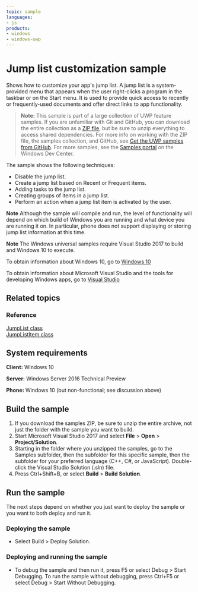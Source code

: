 ```yaml
---
topic: sample
languages:
- js
products:
- windows
- windows-uwp
---
```


# Jump list customization sample

Shows how to customize your app's jump list. A jump list is a system-provided menu that appears when the user right-clicks a program in the taskbar or on the
Start menu. It is used to provide quick access to recently or frequently-used documents and offer direct links to app functionality.

> **Note:** This sample is part of a large collection of UWP feature samples. 
> If you are unfamiliar with Git and GitHub, you can download the entire collection as a 
> [ZIP file](https://github.com/Microsoft/Windows-universal-samples/archive/master.zip), but be 
> sure to unzip everything to access shared dependencies. For more info on working with the ZIP file, 
> the samples collection, and GitHub, see [Get the UWP samples from GitHub](https://aka.ms/ovu2uq). 
> For more samples, see the [Samples portal](https://aka.ms/winsamples) on the Windows Dev Center. 

The sample shows the following techniques:

- Disable the jump list.
- Create a jump list based on Recent or Frequent items.
- Adding tasks to the jump list.
- Creating groups of items in a jump list.
- Perform an action when a jump list item is activated by the user.

**Note** Although the sample will compile and run, the level of functionality will depend on which build of Windows you are running and what device you are running it on.
In particular, phone does not support displaying or storing jump list information at this time.

**Note** The Windows universal samples require Visual Studio 2017 to build and Windows 10 to execute.
 
To obtain information about Windows 10, go to [Windows 10](http://go.microsoft.com/fwlink/?LinkID=532421)

To obtain information about Microsoft Visual Studio and the tools for developing Windows apps, go to [Visual Studio](http://go.microsoft.com/fwlink/?LinkID=532422)

## Related topics

### Reference

[JumpList class](https://msdn.microsoft.com/library/windows/apps/windows.ui.startscreen.jumplist.aspx)  
[JumpListItem class](https://msdn.microsoft.com/library/windows/apps/windows.ui.startscreen.jumplistitem.aspx)  

## System requirements

**Client:** Windows 10

**Server:** Windows Server 2016 Technical Preview

**Phone:** Windows 10 (but non-functional; see discussion above)

## Build the sample

1. If you download the samples ZIP, be sure to unzip the entire archive, not just the folder with the sample you want to build. 
2. Start Microsoft Visual Studio 2017 and select **File** \> **Open** \> **Project/Solution**.
3. Starting in the folder where you unzipped the samples, go to the Samples subfolder, then the subfolder for this specific sample, then the subfolder for your preferred language (C++, C#, or JavaScript). Double-click the Visual Studio Solution (.sln) file.
4. Press Ctrl+Shift+B, or select **Build** \> **Build Solution**.

## Run the sample

The next steps depend on whether you just want to deploy the sample or you want to both deploy and run it.

### Deploying the sample

- Select Build > Deploy Solution. 

### Deploying and running the sample

- To debug the sample and then run it, press F5 or select Debug >  Start Debugging. To run the sample without debugging, press Ctrl+F5 or select Debug > Start Without Debugging. 
